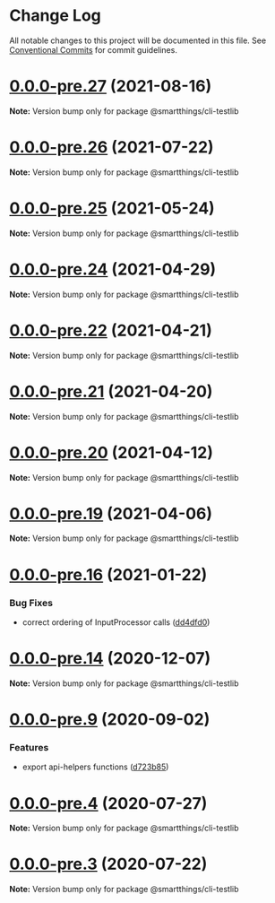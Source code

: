 # Change Log

All notable changes to this project will be documented in this file.
See [Conventional Commits](https://conventionalcommits.org) for commit guidelines.

# [0.0.0-pre.27](https://github.com/SmartThingsCommunity/smartthings-cli/compare/v0.0.0-pre.26...v0.0.0-pre.27) (2021-08-16)

**Note:** Version bump only for package @smartthings/cli-testlib





# [0.0.0-pre.26](https://github.com/SmartThingsCommunity/smartthings-cli/compare/v0.0.0-pre.25...v0.0.0-pre.26) (2021-07-22)

**Note:** Version bump only for package @smartthings/cli-testlib





# [0.0.0-pre.25](https://github.com/SmartThingsCommunity/smartthings-cli/compare/v0.0.0-pre.24...v0.0.0-pre.25) (2021-05-24)

**Note:** Version bump only for package @smartthings/cli-testlib





# [0.0.0-pre.24](https://github.com/SmartThingsCommunity/smartthings-cli/compare/v0.0.0-pre.23...v0.0.0-pre.24) (2021-04-29)

**Note:** Version bump only for package @smartthings/cli-testlib





# [0.0.0-pre.22](https://github.com/SmartThingsCommunity/smartthings-cli/compare/v0.0.0-pre.21...v0.0.0-pre.22) (2021-04-21)

**Note:** Version bump only for package @smartthings/cli-testlib





# [0.0.0-pre.21](https://github.com/SmartThingsCommunity/smartthings-cli/compare/v0.0.0-pre.20...v0.0.0-pre.21) (2021-04-20)

**Note:** Version bump only for package @smartthings/cli-testlib





# [0.0.0-pre.20](https://github.com/SmartThingsCommunity/smartthings-cli/compare/v0.0.0-pre.19...v0.0.0-pre.20) (2021-04-12)

**Note:** Version bump only for package @smartthings/cli-testlib





# [0.0.0-pre.19](https://github.com/SmartThingsCommunity/smartthings-cli/compare/v0.0.0-pre.18...v0.0.0-pre.19) (2021-04-06)

**Note:** Version bump only for package @smartthings/cli-testlib





# [0.0.0-pre.16](https://github.com/SmartThingsCommunity/smartthings-cli/compare/v0.0.0-pre.15...v0.0.0-pre.16) (2021-01-22)


### Bug Fixes

* correct ordering of InputProcessor calls ([dd4dfd0](https://github.com/SmartThingsCommunity/smartthings-cli/commit/dd4dfd0938f6b6888ce1f0a48840d4b8b0ccdddf))





# [0.0.0-pre.14](https://github.com/SmartThingsCommunity/smartthings-cli/compare/v0.0.0-pre.13...v0.0.0-pre.14) (2020-12-07)

**Note:** Version bump only for package @smartthings/cli-testlib





# [0.0.0-pre.9](https://github.com/SmartThingsCommunity/smartthings-cli/compare/v0.0.0-pre.8...v0.0.0-pre.9) (2020-09-02)


### Features

* export api-helpers functions ([d723b85](https://github.com/SmartThingsCommunity/smartthings-cli/commit/d723b85cd8745ee3631ad5976eecd0ae66e50e0a))





# [0.0.0-pre.4](https://github.com/SmartThingsCommunity/smartthings-cli/compare/v0.0.0-pre.3...v0.0.0-pre.4) (2020-07-27)

**Note:** Version bump only for package @smartthings/cli-testlib





# [0.0.0-pre.3](https://github.com/SmartThingsCommunity/smartthings-cli/compare/v0.0.1-pre2...v0.0.0-pre.3) (2020-07-22)

**Note:** Version bump only for package @smartthings/cli-testlib
